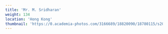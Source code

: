 ```yaml
---
title: 'Mr. M. Sridharan'
weight: 134
location: 'Hong Kong'
thumbnail: 'https://0.academia-photos.com/3166689/18820090/18780115/s200_k.kalyanasundaram.jpg'
---
```

